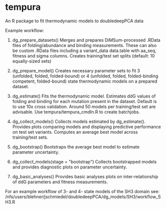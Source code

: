 # tempura
An R package to fit thermodynamic models to doubledeepPCA data

Example workflow:

1) dg_prepare_datasets()
Merges and prepares DiMSum-processed .RData files of folding/abundance and binding measurements.
These can also be custom .RData files including a variant_data data.table with aa_seq, fitness and sigma columns.
Creates training/test set splits (default: 10 equally-sized sets)

2) dg_prepare_model()
Creates necessary parameter sets to fit 3 (unfolded, folded, folded-bound) or 4 (unfolded, folded, folded-binding competent, folded-bound) state thermodynamic models on a prepared dataset.

3) dg_estimate()
Fits the thermodynamic model.
Estimates ddG values of folding and binding for each mutation present in the dataset.
Default is to use 10x cross validation.
Around 50 models per training/test set are advisable. Use tempura/tempura_cmdln.R to create batchjobs.

4) dg_collect_models()
Collects models estimated by dg_estimate().
Provides plots comparing models and displaying predictive performance on test set variants.
Computes an average best model across training/test sets.

5) dg_bootstrap()
Bootstraps the average best model to estimate parameter uncertainty.

6) dg_collect_models(stage = "bootstrap")
Collects bootstrapped models and provides diagnostic plots on parameter uncertainty.

7) dg_basic_analyses()
Provides basic analyses plots on inter-relationship of ddG parameters and fitness measurements.

For an example workflow of 3- and 4- state models of the SH3 domain see: /nfs/users/blehner/jschmiedel/doubledeepPCA/dg_models/SH3/workflow_SH3.R
